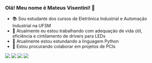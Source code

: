 ### Olá! Meu nome é Mateus Visentini! 👋

- 📚 Sou estudante dos cursos de Eletrônica Industrial e Automação Industrial na UFSM
- 🔭 Atualmente eu estou trabalhando com adequação de vida útil, eficiência e cintilamento de drivers para LEDs
- 🌱 Atualmente estou estundando a linguagem Python
- 👯 Estou procurando colaborar em projetos de PCIs

<div>
  <a href="https://www.youtube.com/channel/UCAFnelDKzHDyzSRksobTGcw" target="_blank"><img src="https://img.shields.io/badge/YouTube-FF0000?style=for-the-badge&logo=youtube&logoColor=white" target="_blank"></a>
  <a href="https://instagram.com/mateus_visentini" target="_blank"><img src="https://img.shields.io/badge/-Instagram-%23E4405F?style=for-the-badge&logo=instagram&logoColor=white" target="_blank"></a>
  <a href = "mailto:mateusvisentini@gmail.com"><img src="https://img.shields.io/badge/-Gmail-%23333?style=for-the-badge&logo=gmail&logoColor=white" target="_blank"></a>
  <a href="linkedin.com/in/mateus-visentini-2a2a09154" target="_blank"><img src="https://img.shields.io/badge/-LinkedIn-%230077B5?style=for-the-badge&logo=linkedin&logoColor=white" target="_blank"></a>
</div>

